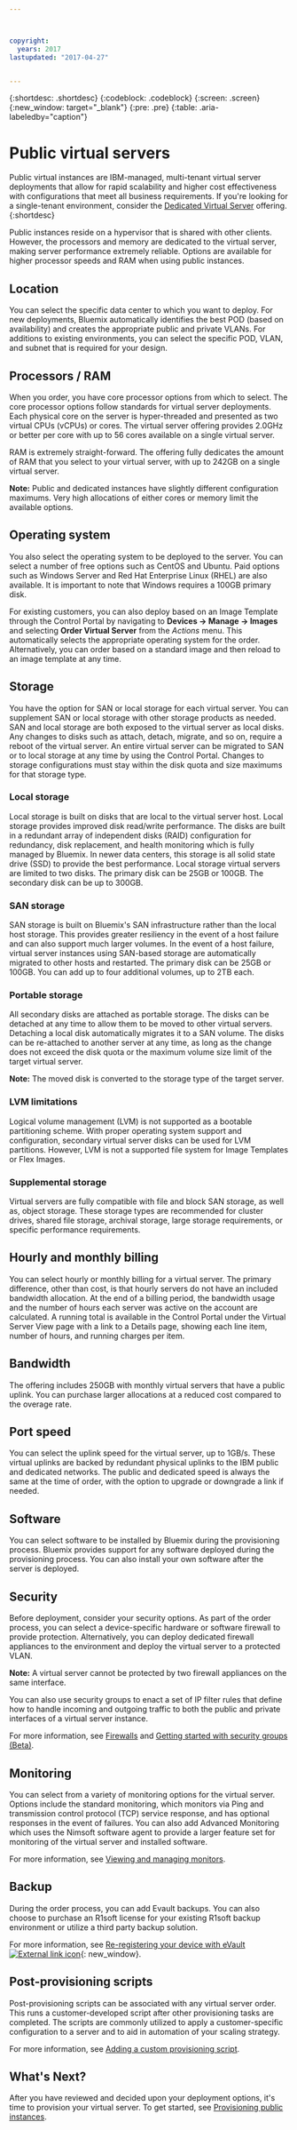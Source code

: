 ```yaml
---



copyright:
  years: 2017
lastupdated: "2017-04-27"


---
```


{:shortdesc: .shortdesc}
{:codeblock: .codeblock}
{:screen: .screen}
{:new_window: target="_blank"}
{:pre: .pre}
{:table: .aria-labeledby="caption"}

# Public virtual servers

Public virtual instances are IBM-managed, multi-tenant virtual server deployments that allow for rapid scalability and higher cost effectiveness with configurations that meet all business requirements. If you're looking for a single-tenant environment, consider the [Dedicated Virtual Server](../vsi/vsi_dedicated.html) offering.
{:shortdesc}

Public instances reside on a hypervisor that is shared with other clients. However, the processors and memory are dedicated to the virtual server, making server performance extremely reliable. Options are available for higher processor speeds and RAM when using public instances. 

## Location
You can select the specific data center to which you want to deploy. For new deployments, Bluemix automatically identifies the best POD (based on availability) and creates the appropriate public and private VLANs. For additions to existing environments, you can select the specific POD, VLAN, and subnet that is required for your design.

## Processors / RAM
When you order, you have core processor options from which to select. The core processor options follow standards for virtual server deployments. Each physical core on the server is hyper-threaded and presented as two virtual CPUs (vCPUs) or cores. The virtual server offering provides 2.0GHz or better per core with up to 56 cores available on a single virtual server.

RAM is extremely straight-forward. The offering fully dedicates the amount of RAM that you select to your virtual server, with up to 242GB on a single virtual server.

**Note:** Public and dedicated instances have slightly different configuration maximums. Very high allocations of either cores or memory limit the available options.

## Operating system

You also select the operating system to be deployed to the server. You can select a number of free options such as CentOS and Ubuntu. Paid  options such as Windows Server and Red Hat Enterprise Linux (RHEL) are also available. It is important to note that Windows requires a 100GB primary disk.

For existing customers, you can also deploy based on an Image Template through the Control Portal by navigating to **Devices -> Manage -> Images** and selecting **Order Virtual Server** from the *Actions* menu.  This automatically selects the appropriate operating system for the order.  Alternatively, you can order based on a standard image and then reload to an image template at any time.

## Storage

You have the option for SAN or local storage for each virtual server. You can supplement SAN or local storage with other storage products as needed. SAN and local storage are both exposed to the virtual server as local disks. Any changes to disks such as attach, detach, migrate, and so on, require a reboot of the virtual server. An entire virtual server can be migrated to SAN or to local storage at any time by using the Control Portal. Changes to storage configurations must stay within the disk quota and size maximums for that storage type.

### Local storage

Local storage is built on disks that are local to the virtual server host. Local storage provides improved disk read/write performance.  The disks are built in a redundant array of independent disks (RAID) configuration for redundancy, disk replacement, and health monitoring which is fully managed by Bluemix. In newer data centers, this storage is all solid state drive (SSD) to provide the best performance. Local storage virtual servers are limited to two disks. The primary disk can be 25GB or 100GB. The secondary disk can be up to 300GB.

### SAN storage

SAN storage is built on Bluemix's SAN infrastructure rather than the local host storage.  This provides greater resiliency in the event of a host failure and can also support much larger volumes.  In the event of a host failure, virtual server instances using SAN-based storage are automatically migrated to other hosts and restarted. The primary disk can be 25GB or 100GB. You can add up to four additional volumes, up to 2TB each.

### Portable storage

All secondary disks are attached as portable storage.  The disks can be detached at any time to allow them to be moved to other virtual servers. Detaching a local disk automatically migrates it to a SAN volume. The disks can be re-attached to another server at any time, as long as the change does not exceed the disk quota or the maximum volume size limit of the target virtual server. 

**Note:** The moved disk is converted to the storage type of the target server.

### LVM limitations

Logical volume management (LVM) is not supported as a bootable partitioning scheme. With proper operating system support and configuration, secondary virtual server disks can be used for LVM partitions. However, LVM is not a supported file system for Image Templates or Flex Images.

### Supplemental storage

Virtual servers are fully compatible with file and block SAN storage, as well as, object storage. These storage types are recommended for cluster drives, shared file storage, archival storage, large storage requirements, or specific performance requirements.

## Hourly and monthly billing

You can select hourly or monthly billing for a virtual server. The primary difference, other than cost, is that hourly servers do not have an included bandwidth allocation. At the end of a billing period, the bandwidth usage and the number of hours each server was active on the account are calculated. A running total is available in the Control Portal under the Virtual Server View page with a link to a Details page, showing each line item, number of hours, and running charges per item.

## Bandwidth

The offering includes 250GB with monthly virtual servers that have a public uplink. You can purchase larger allocations at a reduced cost compared to the overage rate.

## Port speed

You can select the uplink speed for the virtual server, up to 1GB/s. These virtual uplinks are backed by redundant physical uplinks to the IBM public and dedicated networks. The public and dedicated speed is always the same at the time of order, with the option to upgrade or downgrade a link if needed.

## Software

You can select software to be installed by Bluemix during the provisioning process. Bluemix provides support for any software deployed during the provisioning process. You can also install your own software after the server is deployed.

## Security

Before deployment, consider your security options. As part of the order process, you can select a device-specific hardware or software firewall to provide protection. Alternatively, you can deploy dedicated firewall appliances to the environment and deploy the virtual server to a protected VLAN. 

**Note:** A virtual server cannot be protected by two firewall appliances on the same interface. 

You can also use security groups to enact a set of IP filter rules that define how to handle incoming and outgoing traffic to both the public and private interfaces of a virtual server instance.

For more information, see [Firewalls](../vsi/vsi_security_options.html) and [Getting started with security groups (Beta)](/docs/infrastructure/security-groups/sg_index.html).

## Monitoring

You can select from a variety of monitoring options for the virtual server. Options include the standard monitoring, which monitors via Ping and transmission control protocol (TCP) service response, and has optional responses in the event of failures. You can also add Advanced Monitoring which uses the Nimsoft software agent to provide a larger feature set for monitoring of the virtual server and installed software.

For more information, see [Viewing and managing monitors](../vsi/vsi_viewing_monitors.html).

## Backup

During the order process, you can add Evault backups. You can also choose to purchase an R1soft license for your existing R1soft backup environment or utilize a third party backup solution.

For more information, see [Re-registering your device with eVault ![External link icon](../icons/launch-glyph.svg "External link icon")](https://knowledgelayer.softlayer.com/procedure/how-do-i-re-register-evault){: new_window}.

## Post-provisioning scripts

Post-provisioning scripts can be associated with any virtual server order. This runs a customer-developed script after other provisioning tasks are completed. The scripts are commonly utilized to apply a customer-specific configuration to a server and to aid in automation of your scaling strategy.

For more information, see [Adding a custom provisioning script](../vsi/vsi_add_script.html).

## What's Next?

After you have reviewed and decided upon your deployment options, it's time to provision your virtual server. To get started, see [Provisioning public instances](../vsi/vsi_provision_public.html).
